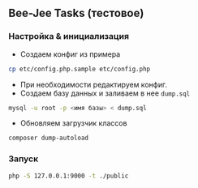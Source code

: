 ## Bee-Jee Tasks (тестовое)

### Настройка & инициализация

* Создаем конфиг из примера

```bash
cp etc/config.php.sample etc/config.php
```

* При необходимости редактируем конфиг.
* Создаем базу данных и заливаем в нее `dump.sql`

```bash
mysql -u root -p <имя базы> < dump.sql
```

* Обновляем загрузчик классов

```bash
composer dump-autoload
```

### Запуск

```bash
php -S 127.0.0.1:9000 -t ./public
```
